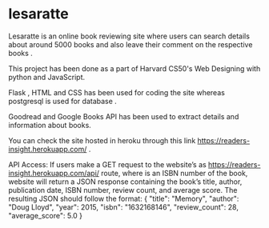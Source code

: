 # lesaratte
Lesaratte is an online book reviewing site where users can search details about around 5000 books and also leave their comment on the respective books .


This project has been done as a part of Harvard CS50's Web Designing with python and JavaScript.

Flask , HTML and CSS has been used for coding the site whereas postgresql is used for database . 

Goodread and Google Books API has been used to extract details and information about books.

You can check the site hosted in heroku through this link https://readers-insight.herokuapp.com/ .

API Access: If users make a GET request to the website’s as  https://readers-insight.herokuapp.com/api/<isbn> route, where <isbn> is an ISBN number of the book,  website will return a JSON response containing the book’s title, author, publication date, ISBN number, review count, and average score. 
The resulting JSON should follow the format:
{
    "title": "Memory",
    "author": "Doug Lloyd",
    "year": 2015,
    "isbn": "1632168146",
    "review_count": 28,
    "average_score": 5.0
}


